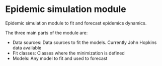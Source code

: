 # Epidemic simulation module

Epidemic simulation module to fit and forecast epidemics dynamics. 

The three main parts of the module are:
* Data sources: Data sources to fit the models. Currently John Hopkins data available
* Fit classes: Classes where the minimization is defined
* Models: Any model to fit and used to forecast

## 
